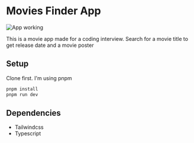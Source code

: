# Movies Finder App

![App working](https://media4.giphy.com/media/v1.Y2lkPTc5MGI3NjExbWY2a3M2cXYycndrYmd1eDkxc3J4YXlmcTNsMXR1d3BubTJ6b2JiZSZlcD12MV9pbnRlcm5hbF9naWZfYnlfaWQmY3Q9Zw/hnxSrMuENZ9bTDp3fO/giphy.gif)

This is a movie app made for a coding interview. Search for a movie title to get release date and a movie poster

## Setup

Clone first. I'm using pnpm

```js
pnpm install
pnpm run dev
```

## Dependencies

- Tailwindcss
- Typescript
